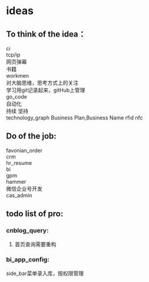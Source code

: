 # ideas  
## To think of the idea： 
ci   
tcp/ip   
网页弹幕  
书籍  
workmen   
对大脑思维，思考方式上的关注  
学习用git记录起来，gitHub上管理  
go_code  
自动化     
持续 坚持   
technology_graph 
Business Plan,Business Name 
rfid nfc  

## Do of the job: 
favonian_order  
crm  
hr_resume  
bi  
gpm  
hammer  
微信企业号开发  
cas_admin 

## todo list of pro:

### cnblog_query: 
1. 首页查询需要重构

### bi_app_config:
side_bar菜单录入库，按权限管理